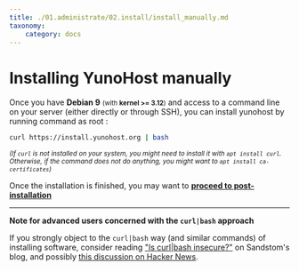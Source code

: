 ```yaml
---
title: ./01.administrate/02.install/install_manually.md
taxonomy:
    category: docs
---
```

# Installing YunoHost manually

Once you have **Debian 9** <small>(with **kernel >= 3.12**)</small> and access to a command line on your server (either directly or through SSH), you can install yunohost by running command as root :

```bash
curl https://install.yunohost.org | bash
```

<small>*(If `curl` is not installed on your system, you might need to install it with `apt install curl`. Otherwise, if the command does not do anything, you might want to `apt install ca-certificates`)*</small>

Once the installation is finished, you may want to [**proceed to post-installation**](/postinstall)

---

**Note for advanced users concerned with the `curl|bash` approach**

If you strongly object to the `curl|bash` way (and similar commands) of installing software, consider reading ["Is curl|bash insecure?"](https://sandstorm.io/news/2015-09-24-is-curl-bash-insecure-pgp-verified-install) on Sandstom's blog, and possibly [this discussion on Hacker News](https://news.ycombinator.com/item?id=12766350).

